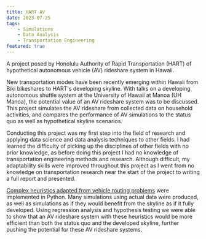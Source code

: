 ```yaml
---
title: HART AV
date: 2023-07-25
tags:
    - Simulations
    - Data Analysis
    - Transportation Engineering
featured: true
---
```


A project posed by Honolulu Authority of Rapid Transportation (HART) of hypothetical autonomous vehicle (AV) rideshare system in Hawaii.

<!--more-->

New transportation modes have been recently emerging within Hawaii from Biki bikeshares to HART's developing skyline. With talks on a developing autonomous shuttle system at the University of Hawaii at Manoa (UH Manoa), the potential value of an AV rideshare system was to be discussed. This project simulates the AV rideshare from collected data on household activities, and compares the performance of AV simulations to the status quo as well as hypothetical skyline scenarios.

Conducting this project was my first step into the field of research and applying data science and data analysis techniques to other fields. I had learned the difficulty of picking up the disciplines of other fields with no prior knowledge, as before doing this project I had no knowledge of transportation engineering methods and research. Although difficult, my adaptability skills were improved throughout this project as I went from no knowledge on transportation research near the start of the project to writing a full report and presented.

[Complex heuristics adapted from vehicle routing problems](https://www.jstor.org/stable/170697) were implemented in Python. Many simulations using actual data were produced, as well as simulations as if they would benefit from the skyline as if it fully developed. Using regression analysis and hypothesis testing we were able to show that an AV rideshare system with these heuristics would be more efficient than both the status quo and the developed skyline, further pushing the potential for these AV rideshare systems.
